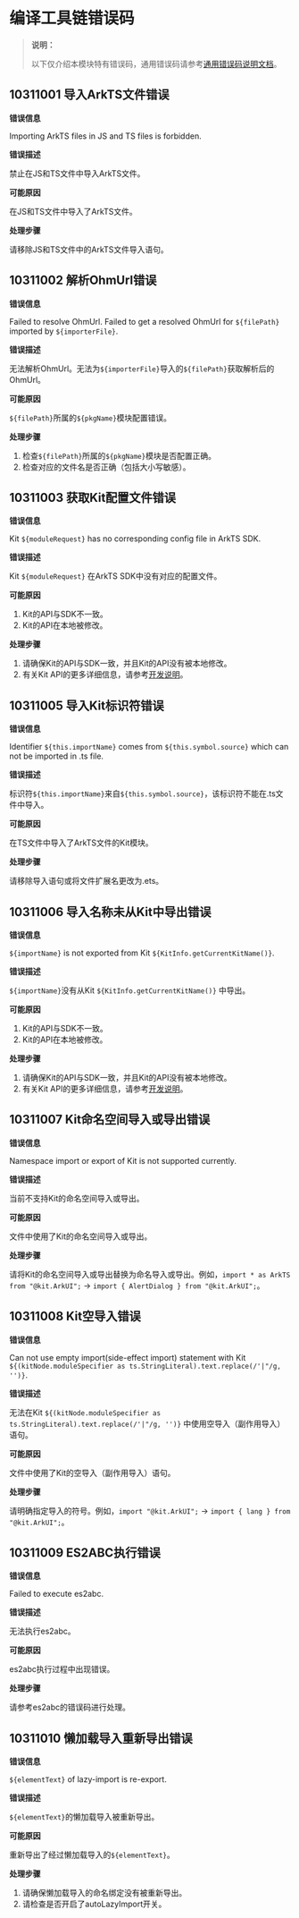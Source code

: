 # 编译工具链错误码
<!--Kit: ArkTS-->
<!--Subsystem: arkcompiler-->
<!--Owner: @aftott-->
<!--Designer: @hufeng20-->
<!--Tester: @kirl75; @zsw_zhushiwei-->
<!--Adviser: @foryourself-->

> **说明：**
>
> 以下仅介绍本模块特有错误码，通用错误码请参考[通用错误码说明文档](../errorcode-universal.md)。

## 10311001 导入ArkTS文件错误

**错误信息**

Importing ArkTS files in JS and TS files is forbidden.

**错误描述**

禁止在JS和TS文件中导入ArkTS文件。

**可能原因**

在JS和TS文件中导入了ArkTS文件。

**处理步骤**

请移除JS和TS文件中的ArkTS文件导入语句。

## 10311002 解析OhmUrl错误

**错误信息**

Failed to resolve OhmUrl. Failed to get a resolved OhmUrl for `${filePath}` imported by `${importerFile}`.

**错误描述**

无法解析OhmUrl。无法为`${importerFile}`导入的`${filePath}`获取解析后的OhmUrl。

**可能原因**

`${filePath}`所属的`${pkgName}`模块配置错误。

**处理步骤**

1. 检查`${filePath}`所属的`${pkgName}`模块是否配置正确。
2. 检查对应的文件名是否正确（包括大小写敏感）。

## 10311003 获取Kit配置文件错误

**错误信息**

Kit `${moduleRequest}` has no corresponding config file in ArkTS SDK.

**错误描述**

Kit `${moduleRequest}` 在ArkTS SDK中没有对应的配置文件。

**可能原因**

1. Kit的API与SDK不一致。
2. Kit的API在本地被修改。

**处理步骤**

1. 请确保Kit的API与SDK一致，并且Kit的API没有被本地修改。
2. 有关Kit API的更多详细信息，请参考<!--RP1-->[开发说明](../development-intro-api.md)。<!--RP1End-->

## 10311005 导入Kit标识符错误

**错误信息**

Identifier `${this.importName}` comes from `${this.symbol.source}` which can not be imported in .ts file.

**错误描述**

标识符`${this.importName}`来自`${this.symbol.source}`，该标识符不能在.ts文件中导入。

**可能原因**

在TS文件中导入了ArkTS文件的Kit模块。

**处理步骤**

请移除导入语句或将文件扩展名更改为.ets。

## 10311006 导入名称未从Kit中导出错误

**错误信息**

`${importName}` is not exported from Kit `${KitInfo.getCurrentKitName()}`.

**错误描述**

`${importName}`没有从Kit `${KitInfo.getCurrentKitName()}` 中导出。

**可能原因**

1. Kit的API与SDK不一致。
2. Kit的API在本地被修改。

**处理步骤**

1. 请确保Kit的API与SDK一致，并且Kit的API没有被本地修改。
2. 有关Kit API的更多详细信息，请参考<!--RP1-->[开发说明](../development-intro-api.md)。<!--RP1End-->

## 10311007 Kit命名空间导入或导出错误

**错误信息**

Namespace import or export of Kit is not supported currently.

**错误描述**

当前不支持Kit的命名空间导入或导出。

**可能原因**

文件中使用了Kit的命名空间导入或导出。

**处理步骤**

请将Kit的命名空间导入或导出替换为命名导入或导出。例如，`import * as ArkTS from "@kit.ArkUI";` -> `import { AlertDialog } from "@kit.ArkUI";`。

## 10311008 Kit空导入错误

**错误信息**

Can not use empty import(side-effect import) statement with Kit `${(kitNode.moduleSpecifier as ts.StringLiteral).text.replace(/'|"/g, '')}`.

**错误描述**

无法在Kit `${(kitNode.moduleSpecifier as ts.StringLiteral).text.replace(/'|"/g, '')}` 中使用空导入（副作用导入）语句。

**可能原因**

文件中使用了Kit的空导入（副作用导入）语句。

**处理步骤**

请明确指定导入的符号。例如，`import "@kit.ArkUI";` -> `import { lang } from "@kit.ArkUI";`。

## 10311009 ES2ABC执行错误

**错误信息**

Failed to execute es2abc.

**错误描述**

无法执行es2abc。

**可能原因**

es2abc执行过程中出现错误。

**处理步骤**

请参考es2abc的错误码进行处理。

## 10311010 懒加载导入重新导出错误

**错误信息**

`${elementText}` of lazy-import is re-export.

**错误描述**

`${elementText}`的懒加载导入被重新导出。

**可能原因**

重新导出了经过懒加载导入的`${elementText}`。

**处理步骤**

1. 请确保懒加载导入的命名绑定没有被重新导出。
2. 请检查是否开启了autoLazyImport开关。
